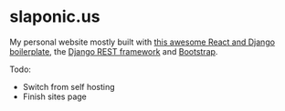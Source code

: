 # slaponic.us
My personal website mostly built with 
<a href="https://github.com/mbrochh/django-reactjs-boilerplate">this awesome React and Django boilerplate</a>, the 
<a href="http://www.django-rest-framework.org/">Django REST framework</a>
and 
<a href="http://getbootstrap.com/">Bootstrap</a>.

Todo:
- Switch from self hosting
- Finish sites page
